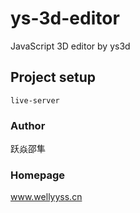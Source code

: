 # ys-3d-editor

JavaScript 3D editor by ys3d

## Project setup
```
live-server
```

### Author

跃焱邵隼

### Homepage

www.wellyyss.cn

